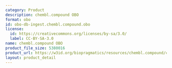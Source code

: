 ```yaml
---
category: Product
description: chembl.compound OBO
format: obo
id: obo-db-ingest.chembl.compound.obo
license:
  id: https://creativecommons.org/licenses/by-sa/3.0/
  label: CC-BY-SA-3.0
name: chembl.compound OBO
product_file_size: 5380016
product_url: https://w3id.org/biopragmatics/resources/chembl.compound/chembl.compound.obo
layout: product_detail
---
```

